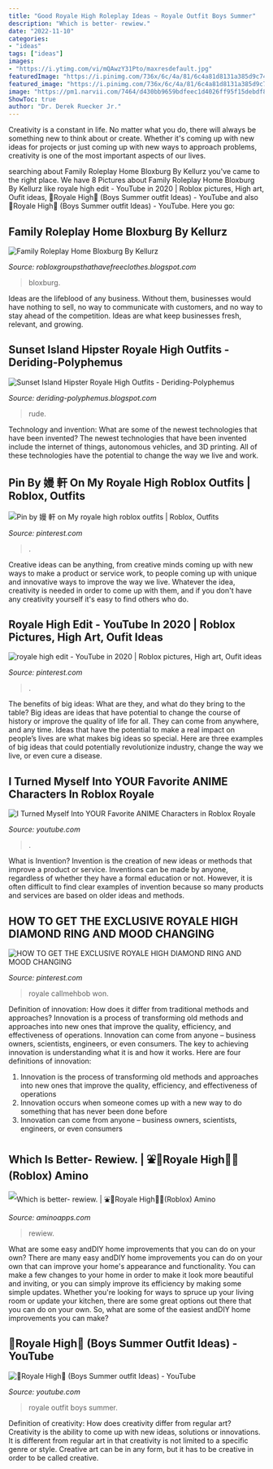 ```yaml
---
title: "Good Royale High Roleplay Ideas ~ Royale Outfit Boys Summer"
description: "Which is better- rewiew."
date: "2022-11-10"
categories:
- "ideas"
tags: ["ideas"]
images:
- "https://i.ytimg.com/vi/mQAwzY31Pto/maxresdefault.jpg"
featuredImage: "https://i.pinimg.com/736x/6c/4a/81/6c4a81d8131a385d9c743ea12e429da2.jpg"
featured_image: "https://i.pinimg.com/736x/6c/4a/81/6c4a81d8131a385d9c743ea12e429da2.jpg"
image: "https://pm1.narvii.com/7464/d430bb9659bdfeec1d4026ff95f15debdf8a9928r1-771-446v2_hq.jpg"
ShowToc: true
author: "Dr. Derek Ruecker Jr."
---
```



Creativity is a constant in life. No matter what you do, there will always be something new to think about or create. Whether it's coming up with new ideas for projects or just coming up with new ways to approach problems, creativity is one of the most important aspects of our lives.

	

		
searching about Family Roleplay Home Bloxburg By Kellurz you've came to the right place. We have 8 Pictures about Family Roleplay Home Bloxburg By Kellurz like royale high edit - YouTube in 2020 | Roblox pictures, High art, Oufit ideas, 🌴Royale High🌴 (Boys Summer outfit Ideas) - YouTube and also 🌴Royale High🌴 (Boys Summer outfit Ideas) - YouTube. Here you go:
		
    
## Family Roleplay Home Bloxburg By Kellurz

<img loading=lazy src="https://i.ytimg.com/vi/mQAwzY31Pto/maxresdefault.jpg" onerror="this.onerror=null;this.src='https://tse4.mm.bing.net/th?id=OIP.9EpEBVRvZNdhkbFhDj2_5wHaEK&amp;pid=15.1';" alt="Family Roleplay Home Bloxburg By Kellurz">

_Source: robloxgroupsthathavefreeclothes.blogspot.com_

>bloxburg. 

	

Ideas are the lifeblood of any business. Without them, businesses would have nothing to sell, no way to communicate with customers, and no way to stay ahead of the competition. Ideas are what keep businesses fresh, relevant, and growing.

    
## Sunset Island Hipster Royale High Outfits - Deriding-Polyphemus

<img loading=lazy src="https://i.ytimg.com/vi/d71QCvt7m3k/hqdefault.jpg" onerror="this.onerror=null;this.src='https://tse4.mm.bing.net/th?id=OIP.I2S88hrU9wLR_DT6UYcBvAHaFj&amp;pid=15.1';" alt="Sunset Island Hipster Royale High Outfits - Deriding-Polyphemus">

_Source: deriding-polyphemus.blogspot.com_

>rude. 

	

Technology and invention: What are some of the newest technologies that have been invented?
The newest technologies that have been invented include the internet of things, autonomous vehicles, and 3D printing. All of these technologies have the potential to change the way we live and work.

    
## Pin By 嫚 軒 On My Royale High Roblox Outfits | Roblox, Outfits

<img loading=lazy src="https://i.pinimg.com/736x/6c/4a/81/6c4a81d8131a385d9c743ea12e429da2.jpg" onerror="this.onerror=null;this.src='https://tse4.mm.bing.net/th?id=OIP.GkxwhwZLhPI6YkfMj5A2TAHaJ3&amp;pid=15.1';" alt="Pin by 嫚 軒 on My royale high roblox outfits | Roblox, Outfits">

_Source: pinterest.com_

>. 

	

Creative ideas can be anything, from creative minds coming up with new ways to make a product or service work, to people coming up with unique and innovative ways to improve the way we live. Whatever the idea, creativity is needed in order to come up with them, and if you don't have any creativity yourself it's easy to find others who do.

    
## Royale High Edit - YouTube In 2020 | Roblox Pictures, High Art, Oufit Ideas

<img loading=lazy src="https://i.pinimg.com/736x/2e/a3/76/2ea3765339c9eec684b0f80460f7f4c9.jpg" onerror="this.onerror=null;this.src='https://tse2.mm.bing.net/th?id=OIP.ushJ8Rq16QPLrZ-eepQNswHaFj&amp;pid=15.1';" alt="royale high edit - YouTube in 2020 | Roblox pictures, High art, Oufit ideas">

_Source: pinterest.com_

>. 

	

The benefits of big ideas: What are they, and what do they bring to the table?
Big ideas are ideas that have potential to change the course of history or improve the quality of life for all. They can come from anywhere, and any time. Ideas that have the potential to make a real impact on people’s lives are what makes big ideas so special. Here are three examples of big ideas that could potentially revolutionize industry, change the way we live, or even cure a disease.

    
## I Turned Myself Into YOUR Favorite ANIME Characters In Roblox Royale

<img loading=lazy src="https://i.ytimg.com/vi/tWfYl1MG088/maxresdefault.jpg" onerror="this.onerror=null;this.src='https://tse1.mm.bing.net/th?id=OIP.fyXSIcmJch7PW3aCGFgvyAHaEK&amp;pid=15.1';" alt="I Turned Myself Into YOUR Favorite ANIME Characters in Roblox Royale">

_Source: youtube.com_

>. 

	

What is Invention?
Invention is the creation of new ideas or methods that improve a product or service. Inventions can be made by anyone, regardless of whether they have a formal education or not. However, it is often difficult to find clear examples of invention because so many products and services are based on older ideas and methods.

    
## HOW TO GET THE EXCLUSIVE ROYALE HIGH DIAMOND RING AND MOOD CHANGING

<img loading=lazy src="https://i.pinimg.com/736x/f0/97/3c/f0973c1dc8802afd3f72a22070e77701.jpg" onerror="this.onerror=null;this.src='https://tse2.mm.bing.net/th?id=OIP.J7uTRFApvQwA9WRf1ypurQHaEK&amp;pid=15.1';" alt="HOW TO GET THE EXCLUSIVE ROYALE HIGH DIAMOND RING AND MOOD CHANGING">

_Source: pinterest.com_

>royale callmehbob won. 

	

Definition of innovation: How does it differ from traditional methods and approaches?
Innovation is a process of transforming old methods and approaches into new ones that improve the quality, efficiency, and effectiveness of operations. Innovation can come from anyone – business owners, scientists, engineers, or even consumers. The key to achieving innovation is understanding what it is and how it works. Here are four definitions of innovation: 
1. Innovation is the process of transforming old methods and approaches into new ones that improve the quality, efficiency, and effectiveness of operations 
2. Innovation occurs when someone comes up with a new way to do something that has never been done before 
3. Innovation can come from anyone – business owners, scientists, engineers, or even consumers 

    
## Which Is Better- Rewiew. | ⛲🌸Royale High🌸⛲(Roblox) Amino

<img loading=lazy src="https://pm1.narvii.com/7464/d430bb9659bdfeec1d4026ff95f15debdf8a9928r1-771-446v2_hq.jpg" onerror="this.onerror=null;this.src='https://tse2.mm.bing.net/th?id=OIP.iTpBoGTVUhTcn1Hs9vBsLAHaES&amp;pid=15.1';" alt="Which is better- rewiew. | ⛲🌸Royale High🌸⛲(Roblox) Amino">

_Source: aminoapps.com_

>rewiew. 

	

What are some easy andDIY home improvements that you can do on your own?
There are many easy andDIY home improvements you can do on your own that can improve your home's appearance and functionality. You can make a few changes to your home in order to make it look more beautiful and inviting, or you can simply improve its efficiency by making some simple updates. Whether you're looking for ways to spruce up your living room or update your kitchen, there are some great options out there that you can do on your own. So, what are some of the easiest andDIY home improvements you can make?

    
## 🌴Royale High🌴 (Boys Summer Outfit Ideas) - YouTube

<img loading=lazy src="https://i.ytimg.com/vi/HgKGrZb1Tek/maxresdefault.jpg" onerror="this.onerror=null;this.src='https://tse1.mm.bing.net/th?id=OIP.B2T2WcdHrgHqfm6g-9BwQQHaEK&amp;pid=15.1';" alt="🌴Royale High🌴 (Boys Summer outfit Ideas) - YouTube">

_Source: youtube.com_

>royale outfit boys summer. 

	

Definition of creativity: How does creativity differ from regular art?
Creativity is the ability to come up with new ideas, solutions or innovations. It is different from regular art in that creativity is not limited to a specific genre or style. Creative art can be in any form, but it has to be creative in order to be called creative.


